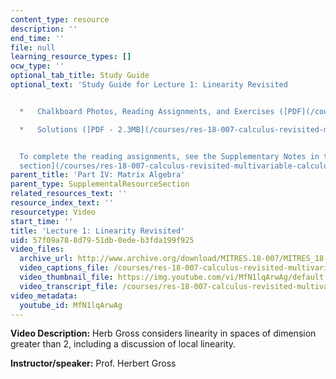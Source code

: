 ```yaml
---
content_type: resource
description: ''
end_time: ''
file: null
learning_resource_types: []
ocw_type: ''
optional_tab_title: Study Guide
optional_text: 'Study Guide for Lecture 1: Linearity Revisited


  *   Chalkboard Photos, Reading Assignments, and Exercises ([PDF](/courses/res-18-007-calculus-revisited-multivariable-calculus-fall-2011/resources/mitres_18_007_partiv_lec01))

  *   Solutions ([PDF - 2.3MB](/courses/res-18-007-calculus-revisited-multivariable-calculus-fall-2011/resources/mitres_18_007_partiv_sol01))


  To complete the reading assignments, see the Supplementary Notes in the [Study Materials
  section](/courses/res-18-007-calculus-revisited-multivariable-calculus-fall-2011/pages/study-materials).'
parent_title: 'Part IV: Matrix Algebra'
parent_type: SupplementalResourceSection
related_resources_text: ''
resource_index_text: ''
resourcetype: Video
start_time: ''
title: 'Lecture 1: Linearity Revisited'
uid: 57f09a78-8d79-51db-0ede-b3fda199f925
video_files:
  archive_url: http://www.archive.org/download/MITRES.18-007/MITRES_18-007_Part4_lec1_300k.mp4
  video_captions_file: /courses/res-18-007-calculus-revisited-multivariable-calculus-fall-2011/7ea082110f345857838e42c8d4c99cdd_MfN1lqArwAg.vtt
  video_thumbnail_file: https://img.youtube.com/vi/MfN1lqArwAg/default.jpg
  video_transcript_file: /courses/res-18-007-calculus-revisited-multivariable-calculus-fall-2011/a97e7cb272448847518962ce904518e6_MfN1lqArwAg.pdf
video_metadata:
  youtube_id: MfN1lqArwAg
---
```


**Video Description:** Herb Gross considers linearity in spaces of dimension greater than 2, including a discussion of local linearity.

**Instructor/speaker:** Prof. Herbert Gross



